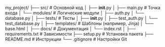 my_project/
├── src/                  # Основной код
│   ├── __init__.py
│   ├── main.py           # Точка входа
│   └── modules/          # Логические модули
│       ├── auth.py
│       └── database.py
│
├── tests/                # Тесты
│   ├── __init__.py
│   ├── test_auth.py
│   └── test_database.py
│
├── templates/            # Шаблоны (например, Jinja)
│   └── base.html
│
├── docs/                 # Документация
│   └── index.rst
│
├── requirements.txt      # Зависимости
├── setup.py              # Установка пакета
├── README.md             # Инструкции
└── .gitignore            # Настройки Git
